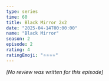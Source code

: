 ```yaml
---
type: series
time: 60
title: Black Mirror 2x2
date: "2025-04-14T00:00:00"
name: "Black Mirror"
season: 2
episode: 2
rating: 4
ratingEmoji: "⭐️⭐️⭐️⭐️"
---
```


_[No review was written for this episode]_